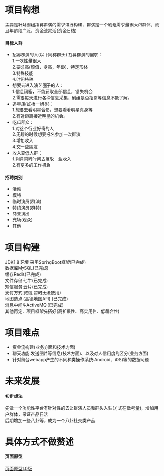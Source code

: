 # 项目构想
主要是针对剧组招募群演的需求进行构建，群演是一个剧组需求量很大的群体，而且年龄段广泛，资金流灵活(资金日结)

#### 目标人群
- 招募群演的人(以下简称群头) 招募群演的需求：  
1.一次性量很大  
2.要求高(颜值，身高，年龄)、特定形体  
3.特殊技能  
4.时间特殊  
- 想要去进入演艺圈子的人：  
1.信息闭塞，不能获取全部信息，错失机会  
2.需要每天进行各种信息采集，剧组是否招够等信息不能了解。  
- 追星族(虹桥一姐类)：  
1.想要去看明星合影，想要看看明星真身等  
2.有近距离接近明星的机会。
- 吃瓜群众：  
1.对这个行业好奇的人  
2.无聊的时候想要报名参加一次群演  
3.增加收入  
4.交一些朋友  
- 收入较低人群：  
1.利用闲暇时间去赚取一些收入  
2.有更多的工作机会  

#### 招聘类别
- 活动
- 模特  
- 临时演员(群演)  
- 特约演员(群特)  
- 商业演出  
- 充场(观众)  
- 其他

# 项目构建 
JDK1.8 环境
采用SpringBoot框架(已完成)  
数据库MySQL(已完成)  
缓存Redis(已完成)  
文件存储 七牛(已完成)    
短信服务 云片(已完成)  
支付方式(微信,暂时无法使用)  
地图选点 (高德地图API) (已完成)  
消息中间件ActiveMQ (已完成)    
其他再定，项目框架先搭好(高扩展性、高实用性、低耦合性)  

# 项目难点
- 资金流构建(业务方面和技术方面)  
- 聊天功能:发送图片等信息(技术方面)、以及对人信用度的区分(业务方面)  
- 针对前台webapp产生的不同种类操作系统(Android、iOS)等的数据问题  

# 未来发展
#### 初步想法
先做一个功能性平台有针对性的去让群演人员和群头入驻(方式在做考量)，增加用户群体，保证产品日活  
后期增加一些八卦等，成为一个八卦社交类产品  

# 具体方式不做赘述
#### 页面原型
[页面原型1.0版](https://pro.modao.cc/app/rKq3i1Zo1JakJ0YgyYJfgOWcQcdG0Bz#screen=s64FD37F7E31510212887226)